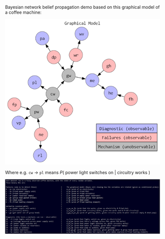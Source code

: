 Bayesian network belief propagation demo based on this graphical model of a coffee machine:

![](coffee_machine_graphical_model.png)

Where e.g. `cw` &rarr; `pl` means $P($ power light switches on | circuitry works $)$

![](dataset_desc.png)
